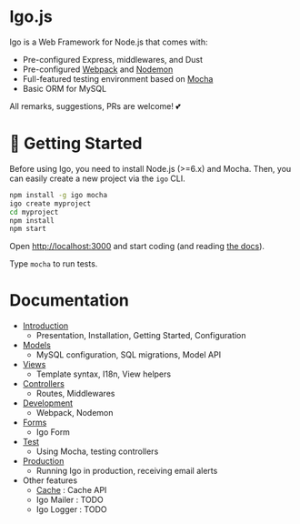 # Igo.js

Igo is a Web Framework for Node.js that comes with:
- Pre-configured Express, middlewares, and Dust
- Pre-configured [Webpack](https://webpack.js.org) and [Nodemon](https://nodemon.io/)
- Full-featured testing environment based on [Mocha](https://mochajs.org/)
- Basic ORM for MySQL

All remarks, suggestions, PRs are welcome! 💕

# 🚀 Getting Started

Before using Igo, you need to install Node.js (>=6.x) and Mocha.
Then, you can easily create a new project via the `igo` CLI.

```sh
npm install -g igo mocha
igo create myproject
cd myproject
npm install
npm start
```

Open [http://localhost:3000](http://localhost:3000) and start coding (and reading [the docs](/docs/README.md)).

Type ```mocha``` to run tests.

# Documentation

- [Introduction](/docs/introduction.md)
  - Presentation, Installation, Getting Started, Configuration
- [Models](/docs/models.md)
  - MySQL configuration, SQL migrations, Model API
- [Views](/docs/views.md)
  - Template syntax, I18n, View helpers
- [Controllers](/docs/controllers.md)
  - Routes, Middlewares
- [Development](/docs/development.md)
  - Webpack, Nodemon
- [Forms](/docs/forms.md)
  - Igo Form
- [Test](/docs/test.md)
  - Using Mocha, testing controllers
- [Production](/docs/production.md)
  - Running Igo in production, receiving email alerts
- Other features
  - [Cache](/docs/cache.md) : Cache API
  - Igo Mailer : TODO
  - Igo Logger : TODO
